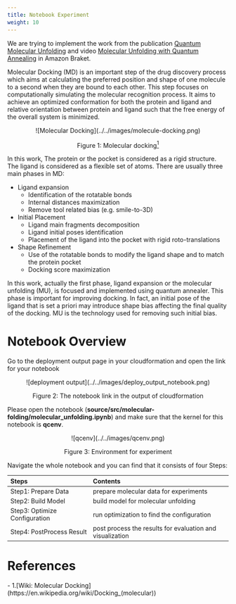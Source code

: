 ```yaml
---
title: Notebook Experiment
weight: 10
---
```


We are trying to implement the work from the publication 
[Quantum Molecular Unfolding](https://arxiv.org/abs/2107.13607)
and
video [Molecular Unfolding with Quantum Annealing](https://www.youtube.com/watch?v=1NmAXIHAF2Y)
in Amazon Braket.

Molecular Docking (MD) is an important step of the drug discovery process which aims at calculating 
the preferred position and shape of one molecule to a second when they are bound to each other. This step focuses on computationally simulating the molecular recognition process. It aims to achieve an optimized conformation for both the protein and ligand and relative orientation between protein and ligand such that the free energy of the overall system is minimized. 

<center>
![Molecular Docking](../../images/molecule-docking.png)

Figure 1: Molecular docking[<sup>1</sup>](#wiki-docking)
 </center>

In this work, The protein or the pocket is considered as a rigid structure. The ligand is considered as a 
flexible set of atoms. There are usually three main phases in MD:

* Ligand expansion
    * Identification of the rotatable bonds
    * Internal distances maximization
    * Remove tool related bias (e.g. smile-to-3D)
* Initial Placement
    * Ligand main fragments decomposition
    * Ligand initial poses identification
    * Placement of the ligand into the pocket with rigid roto-translations
* Shape Refinement
    * Use of the rotatable bonds to modify the ligand shape and to match the protein pocket
    * Docking score maximization

In this work, actually the first phase, ligand expansion or the molecular unfolding (MU), is focused and 
implemented using quantum annealer. This phase is important for improving docking. In fact, an initial
pose of the ligand that is set a priori may introduce shape bias affecting the final quality of the
docking. MU is the technology used for removing such initial bias.

# Notebook Overview

Go to the deployment output page in your cloudformation
and open the link for your notebook

<center>
![deployment output](../../images/deploy_output_notebook.png)

Figure 2: The notebook link in the output of cloudformation
</center>

Please open the notebook 
(**source/src/molecular-folding/molecular_unfolding.ipynb**) and make sure that the kernel for this notebook is **qcenv**.

<center>
![qcenv](../../images/qcenv.png)

Figure 3: Environment for experiment
</center>


Navigate the whole notebook and you can find 
that it consists of four Steps:

<center>

|Steps|Contents|
|:--|:--|
|Step1: Prepare Data|prepare molecular data for experiments|
|Step2: Build Model|build model for molecular unfolding|
|Step3: Optimize Configuration|run optimization to find the configuration|
|Step4: PostProcess Result|post process the results for evaluation and visualization|

</center>



# References
<div id='wiki-docking'></div>
- 1.[Wiki: Molecular Docking](https://en.wikipedia.org/wiki/Docking_(molecular))
<div id='qmu-paper'></div>
